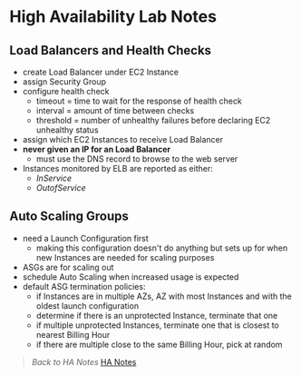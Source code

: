 # High Availability Lab Notes

## Load Balancers and Health Checks

* create Load Balancer under EC2 Instance
* assign Security Group
* configure health check
  * timeout = time to wait for the response of health check
  * interval = amount of time between checks
  * threshold = number of unhealthy failures before declaring EC2 unhealthy status
* assign which EC2 Instances to receive Load Balancer
* **never given an IP for an Load Balancer**
  * must use the DNS record to browse to the web server
* Instances monitored by ELB are reported as either:
  * *InService*
  * *OutofService*

## Auto Scaling Groups

* need a Launch Configuration first
  * making this configuration doesn't do anything but sets up for when new Instances are needed for scaling purposes
* ASGs are for scaling out
* schedule Auto Scaling when increased usage is expected
* default ASG termination policies:
  * if Instances are in multiple AZs, AZ with most Instances and with the oldest launch configuration
  * determine if there is an unprotected Instance, terminate that one
  * if multiple unprotected Instances, terminate one that is closest to nearest Billing Hour
  * if there are multiple close to the same Billing Hour, pick at random

> *Back to HA Notes* [HA Notes](./README.md)
